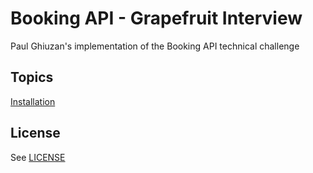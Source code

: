 # Booking API - Grapefruit Interview

Paul Ghiuzan's implementation of the Booking API technical challenge

## Topics

[Installation](docs/installation.md)

## License

See [LICENSE](LICENSE)
